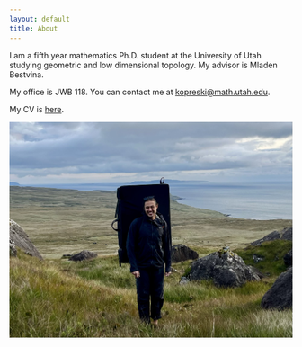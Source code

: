 ```yaml
---
layout: default
title: About
---
```


I am a fifth year mathematics Ph.D. student at the University of Utah
studying geometric and low dimensional topology.
My advisor is Mladen Bestvina.

My office is JWB 118.  You can contact me at
[kopreski@math.utah.edu](mailto:kopreski@math.utah.edu).  

My CV is [here](/assets/pdf/cv_2024.pdf).

![A picture of me in Skye](/assets/img/skye.jpg)
